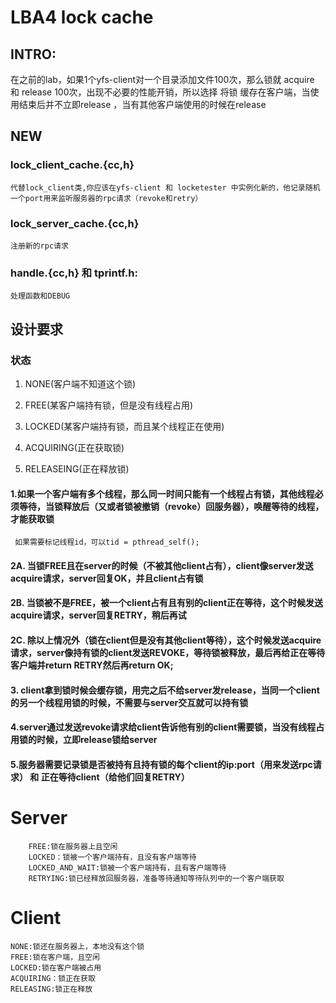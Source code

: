 # LBA4 lock cache
## INTRO:
  在之前的lab，如果1个yfs-client对一个目录添加文件100次，那么锁就 acquire 和 release 100次，出现不必要的性能开销，所以选择 将锁 缓存在客户端，当使用结束后并不立即release ，当有其他客户端使用的时候在release

## NEW

### lock_client_cache.{cc,h}  
    代替lock_client类,你应该在yfs-client 和 locketester 中实例化新的，他记录随机一个port用来监听服务器的rpc请求（revoke和retry）

### lock_server_cache.{cc,h}
    注册新的rpc请求
### handle.{cc,h} 和 tprintf.h:
    处理函数和DEBUG
## 设计要求
###  状态
1. NONE(客户端不知道这个锁)

2. FREE(某客户端持有锁，但是没有线程占用)

3. LOCKED(某客户端持有锁，而且某个线程正在使用)


4. ACQUIRING(正在获取锁)

5. RELEASEING(正在释放锁)


#### 1.如果一个客户端有多个线程，那么同一时间只能有一个线程占有锁，其他线程必须等待，当锁释放后（又或者锁被撤销（revoke）回服务器），唤醒等待的线程，才能获取锁
     如果需要标记线程id，可以tid = pthread_self();
#### 2A.  当锁FREE且在server的时候（不被其他client占有），client像server发送acquire请求，server回复OK，并且client占有锁

#### 2B.  当锁被不是FREE，被一个client占有且有别的client正在等待，这个时候发送acquire请求，server回复RETRY，稍后再试
#### 2C.  除以上情况外（锁在client但是没有其他client等待），这个时候发送acquire请求，server像持有锁的client发送REVOKE，等待锁被释放，最后再给正在等待客户端并return RETRY然后再return OK;


#### 3. client拿到锁时候会缓存锁，用完之后不给server发release，当同一个client的另一个线程用锁的时候，不需要与server交互就可以持有锁


#### 4.server通过发送revoke请求给client告诉他有别的client需要锁，当没有线程占用锁的时候，立即release锁给server


#### 5.服务器需要记录锁是否被持有且持有锁的每个client的ip:port（用来发送rpc请求） 和 正在等待client（给他们回复RETRY）



# Server

        FREE:锁在服务器上且空闲
        LOCKED：锁被一个客户端持有，且没有客户端等待
        LOCKED_AND_WAIT:锁被一个客户端持有，且有客户端等待
        RETRYING:锁已经释放回服务器，准备等待通知等待队列中的一个客户端获取

# Client
    NONE:锁还在服务器上，本地没有这个锁
    FREE:锁在客户端，且空闲
    LOCKED:锁在客户端被占用
    ACQUIRING：锁正在获取
    RELEASING:锁正在释放


